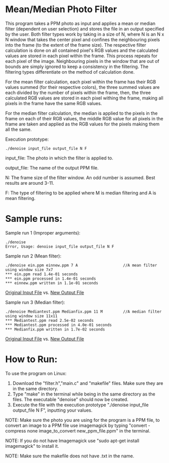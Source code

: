 # Mean/Median Photo Filter

This program takes a PPM photo as input and applies a mean or median filter (dependent on user selection) and stores the file in an output specified by the user. Both filter types work by taking in a size of N, where N is an N x N window that takes the center pixel and confines the neighbouring pixels into the frame (to the extent of the frame size). The respective filter calculation is done on all contained pixel's RGB values and the calculated values are stored in each pixel within the frame. This process repeats for each pixel of the image. Neighbouring pixels in the window that are out of bounds are simply ignored to keep a consistency in the filtering. The filtering types differentiate on the method of calculation done.

For the mean filter calculation, each pixel within the frame has their RGB values summed (for their respective colors), the three summed values are each divided by the number of pixels within the frame, then, the three calculated RGB values are stored in each pixel withing the frame, making all pixels in the frame have the same RGB values.

For the median filter calculation, the median is applied to the pixels in the frame on each of their RGB values, the middle RGB value for all pixels in the frame are taken and applied as the RGB values for the pixels making them all the same.

Execution prototype:
    
    ./denoise input_file output_file N F

input_file: The photo in which the filter is applied to.

output_file: The name of the output PPM file.

N: The frame size of the filter window. An odd number is assumed. Best results are around 3-11.

F: The type of filtering to be applied where M is median filtering and A is mean filtering.

# Sample runs:

Sample run 1 (Improper arguments):

    ./denoise
    Error, Usage: denoise input_file output_file N F
    
Sample run 2 (Mean filter):
    
    ./denoise ein.ppm einnew.ppm 7 A                    //A mean filter using window size 7x7
    *** ein.ppm read 1.4e-01 seconds 
    *** ein.ppm processed in 1.4e-01 seconds 
    *** einnew.ppm written in 1.1e-01 seconds
[Original Input File](https://i.imgur.com/eTJzlOW.png) vs. [New Output File](https://i.imgur.com/ZKsJQvO.jpg)

Sample run 3 (Median filter):

    ./denoise Mediantest.ppm Medianfix.ppm 11 M         //A median filter using window size 11x11
    *** Mediantest.ppm read 2.5e-02 seconds 
    *** Mediantest.ppm processed in 4.0e-01 seconds 
    *** Medianfix.ppm written in 1.7e-02 seconds 
[Original Input File](https://i.imgur.com/fa4Kg0u.png) vs. [New Output File](https://i.imgur.com/QKSpX4o.png)

# How to Run:

To use the program on Linux:
1) Download the "filter.h","main.c" and "makefile" files. Make sure they are in the same directory.
3) Type "make" in the terminal while being in the same directory as the files. The executable "denoise" should now be created.
4) Execute the file with the execution prototype "./denoise input_file output_file N F", inputting your values.

NOTE: Make sure the photo you are using for the program is a PPM file, to convert an image to a PPM file use imagemagick by typing "convert -compress none image_to_convert new_ppm_file.ppm" in the terminal.

NOTE: If you do not have Imagemagick use "sudo apt-get install imagemagick" to install it.

NOTE: Make sure the makefile does not have .txt in the name.
